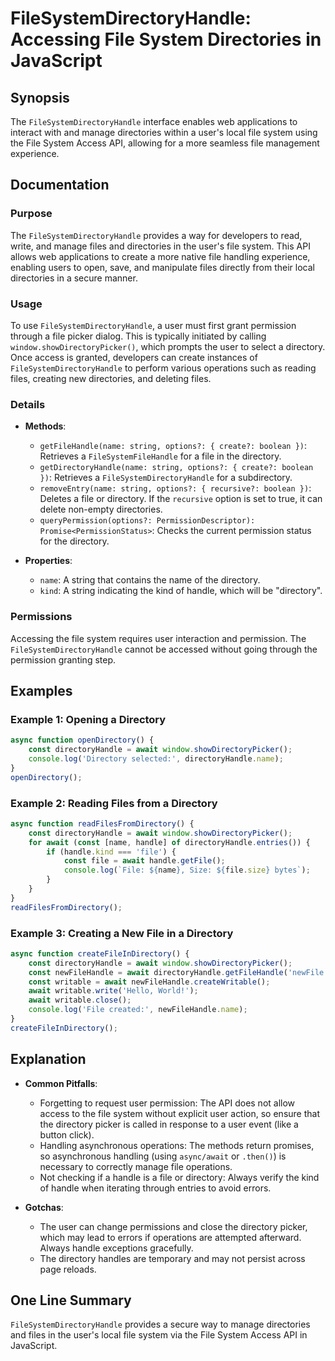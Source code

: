 <!--
Meta Description: # FileSystemDirectoryHandle: Accessing File System Directories in JavaScript ## Synopsis The `FileSystemDirectoryHandle` interface enables web applica...
Meta Keywords: file, directory, user, await, name
-->

# FileSystemDirectoryHandle: Accessing File System Directories in JavaScript

## Synopsis
The `FileSystemDirectoryHandle` interface enables web applications to interact with and manage directories within a user's local file system using the File System Access API, allowing for a more seamless file management experience.

## Documentation

### Purpose
The `FileSystemDirectoryHandle` provides a way for developers to read, write, and manage files and directories in the user's file system. This API allows web applications to create a more native file handling experience, enabling users to open, save, and manipulate files directly from their local directories in a secure manner.

### Usage
To use `FileSystemDirectoryHandle`, a user must first grant permission through a file picker dialog. This is typically initiated by calling `window.showDirectoryPicker()`, which prompts the user to select a directory. Once access is granted, developers can create instances of `FileSystemDirectoryHandle` to perform various operations such as reading files, creating new directories, and deleting files.

### Details
- **Methods**:
  - `getFileHandle(name: string, options?: { create?: boolean })`: Retrieves a `FileSystemFileHandle` for a file in the directory.
  - `getDirectoryHandle(name: string, options?: { create?: boolean })`: Retrieves a `FileSystemDirectoryHandle` for a subdirectory.
  - `removeEntry(name: string, options?: { recursive?: boolean })`: Deletes a file or directory. If the `recursive` option is set to true, it can delete non-empty directories.
  - `queryPermission(options?: PermissionDescriptor): Promise<PermissionStatus>`: Checks the current permission status for the directory.

- **Properties**:
  - `name`: A string that contains the name of the directory.
  - `kind`: A string indicating the kind of handle, which will be "directory".

### Permissions
Accessing the file system requires user interaction and permission. The `FileSystemDirectoryHandle` cannot be accessed without going through the permission granting step.

## Examples

### Example 1: Opening a Directory
```javascript
async function openDirectory() {
    const directoryHandle = await window.showDirectoryPicker();
    console.log('Directory selected:', directoryHandle.name);
}
openDirectory();
```

### Example 2: Reading Files from a Directory
```javascript
async function readFilesFromDirectory() {
    const directoryHandle = await window.showDirectoryPicker();
    for await (const [name, handle] of directoryHandle.entries()) {
        if (handle.kind === 'file') {
            const file = await handle.getFile();
            console.log(`File: ${name}, Size: ${file.size} bytes`);
        }
    }
}
readFilesFromDirectory();
```

### Example 3: Creating a New File in a Directory
```javascript
async function createFileInDirectory() {
    const directoryHandle = await window.showDirectoryPicker();
    const newFileHandle = await directoryHandle.getFileHandle('newFile.txt', { create: true });
    const writable = await newFileHandle.createWritable();
    await writable.write('Hello, World!');
    await writable.close();
    console.log('File created:', newFileHandle.name);
}
createFileInDirectory();
```

## Explanation
- **Common Pitfalls**:
  - Forgetting to request user permission: The API does not allow access to the file system without explicit user action, so ensure that the directory picker is called in response to a user event (like a button click).
  - Handling asynchronous operations: The methods return promises, so asynchronous handling (using `async/await` or `.then()`) is necessary to correctly manage file operations.
  - Not checking if a handle is a file or directory: Always verify the kind of handle when iterating through entries to avoid errors.

- **Gotchas**:
  - The user can change permissions and close the directory picker, which may lead to errors if operations are attempted afterward. Always handle exceptions gracefully.
  - The directory handles are temporary and may not persist across page reloads.

## One Line Summary
`FileSystemDirectoryHandle` provides a secure way to manage directories and files in the user's local file system via the File System Access API in JavaScript.